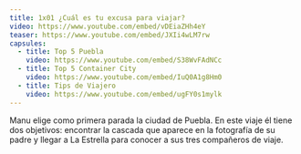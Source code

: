 ```yaml
---
title: 1x01 ¿Cuál es tu excusa para viajar?
video: https://www.youtube.com/embed/vDEiaZHh4eY
teaser: https://www.youtube.com/embed/JXIi4wLM7rw
capsules:
  - title: Top 5 Puebla
    video: https://www.youtube.com/embed/S38WvFAdNCc
  - title: Top 5 Container City
    video: https://www.youtube.com/embed/IuQ0A1g8Hm0
  - title: Tips de Viajero
    video: https://www.youtube.com/embed/ugFY0s1mylk
---
```

Manu elige como primera parada la ciudad de Puebla. En este viaje él tiene dos objetivos: encontrar la cascada que aparece en la fotografía de su padre y llegar a La Estrella para conocer a sus tres compañeros de viaje.
